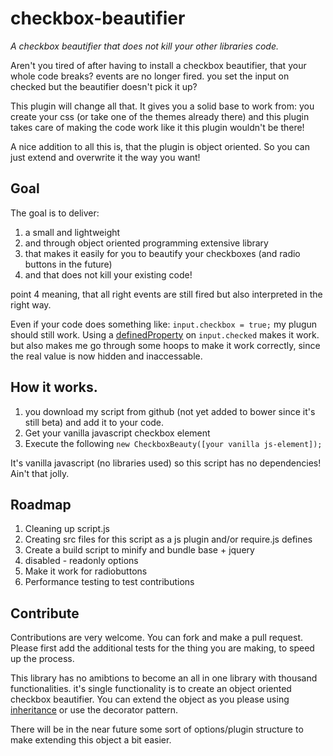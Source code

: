 # checkbox-beautifier
*A checkbox beautifier that does not kill your other libraries code.*

Aren't you tired of after having to install a checkbox beautifier, that your whole code breaks? events are no longer fired. you set the input on checked but the beautifier doesn't pick it up?

This plugin will change all that. It gives you a solid base to work from: you create your css (or take one of the themes already there) and this plugin takes care of making the code work like it this plugin wouldn't be there!

A nice addition to all this is, that the plugin is object oriented. So you can just extend and overwrite it the way you want!

## Goal

The goal is to deliver:

1. a small and lightweight
2. and through object oriented programming extensive library
3. that makes it easily for you to beautify your checkboxes (and radio buttons in the future)
4. and that does not kill your existing code!

point 4 meaning, that all right events are still fired but also interpreted in the right way.

Even if your code does something like: `input.checkbox = true;` my plugun should still work. 
Using a [definedProperty](https://developer.mozilla.org/en-US/docs/Web/JavaScript/Reference/Global_Objects/Object/defineProperty) on `input.checked` makes it work. but also makes me go through some hoops to make it work correctly, since the real value is now hidden and inaccessable.  


## How it works.

1. you download my script from github (not yet added to bower since it's still beta) and add it to your code.
2. Get your vanilla javascript checkbox element
3. Execute the following `new CheckboxBeauty([your vanilla js-element]);`

It's vanilla javascript (no libraries used) so this script has no dependencies! Ain't that jolly.

## Roadmap

1. Cleaning up script.js
2. Creating src files for this script as a js plugin and/or require.js defines
3. Create a build script to minify and bundle base + jquery
4. disabled - readonly options
5. Make it work for radiobuttons
6. Performance testing to test contributions


## Contribute

Contributions are very welcome. You can fork and make a pull request. Please first add the additional tests for the thing you are making, to speed up the process.

This library has no amibtions to become an all in one library with thousand functionalities. it's single functionality is to create an object oriented checkbox beautifier.
You can extend the object as you please using [inheritance](https://developer.mozilla.org/en/docs/Web/JavaScript/Inheritance_and_the_prototype_chain) or use the decorator pattern.

There will be in the near future some sort of options/plugin structure to make extending this object a bit easier.